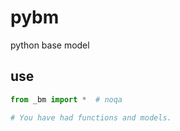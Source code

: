 # pybm
python base model

## use
```python
from _bm import *  # noqa

# You have had functions and models.
```
